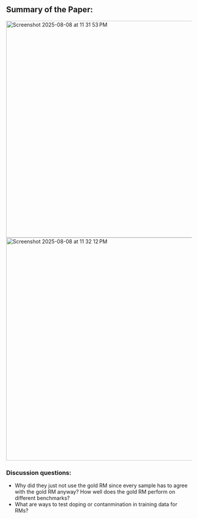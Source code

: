 ## Summary of the Paper:

<img width="1102" height="588" alt="Screenshot 2025-08-08 at 11 31 53 PM" src="https://github.com/user-attachments/assets/f25db943-45ac-4e91-9d3e-bdfadefd84d3" />

<img width="1107" height="605" alt="Screenshot 2025-08-08 at 11 32 12 PM" src="https://github.com/user-attachments/assets/27cab803-286d-43dc-938e-fd63d28fc00d" />

### Discussion questions:
- Why did they just not use the gold RM since every sample has to agree with the gold RM anyway? How well does the gold RM perform on different benchmarks?
- What are ways to test doping or contanmination in training data for RMs?
